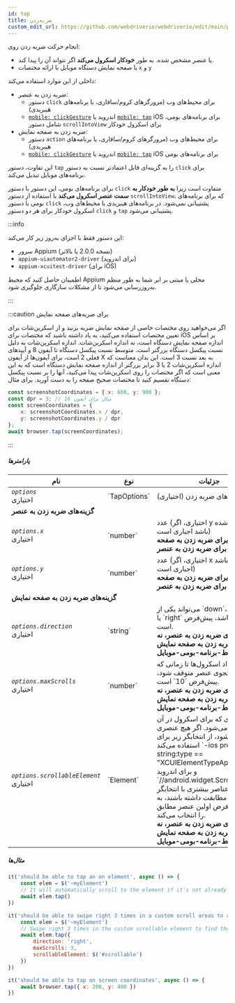 ```yaml
---
id: tap
title: ضربه‌زدن
custom_edit_url: https://github.com/webdriverio/webdriverio/edit/main/packages/webdriverio/src/commands/mobile/tap.ts
---
```


انجام حرکت ضربه زدن روی:
- یا عنصر مشخص شده. به طور **خودکار اسکرول می‌کند** اگر نتواند آن را پیدا کند.
- یا صفحه نمایش دستگاه موبایل با ارائه مختصات `x` و `y`

داخلی از این موارد استفاده می‌کند:
- ضربه زدن به عنصر:
     - دستور `click` برای محیط‌های وب (مرورگرهای کروم/سافاری، یا برنامه‌های هیبریدی)
     - [`mobile: clickGesture`](https://github.com/appium/appium-uiautomator2-driver/blob/master/docs/android-mobile-gestures.md#mobile-clickgesture) اندروید
یا [`mobile: tap`](https://appium.github.io/appium-xcuitest-driver/latest/reference/execute-methods/#mobile-tap) iOS برای برنامه‌های بومی، شامل دستور
`scrollIntoView` برای اسکرول خودکار
- ضربه زدن به صفحه نمایش:
     - دستور `action` برای محیط‌های وب (مرورگرهای کروم/سافاری، یا برنامه‌های هیبریدی)
     - [`mobile: clickGesture`](https://github.com/appium/appium-uiautomator2-driver/blob/master/docs/android-mobile-gestures.md#mobile-clickgesture) اندروید
یا [`mobile: tap`](https://appium.github.io/appium-xcuitest-driver/latest/reference/execute-methods/#mobile-tap) iOS برای برنامه‌های بومی

این تفاوت، دستور `tap` را به گزینه‌ای قابل اعتمادتر نسبت به دستور `click` برای برنامه‌های موبایل تبدیل می‌کند.

برای برنامه‌های بومی، این دستور با دستور `click` متفاوت است زیرا <strong>به طور خودکار به سمت عنصر اسکرول می‌کند</strong> با استفاده از دستور `scrollIntoView`،
که برای برنامه‌های بومی با دستور `click` پشتیبانی نمی‌شود. در برنامه‌های هیبریدی یا محیط‌های وب، اسکرول خودکار برای هر دو دستور `click` و `tap` پشتیبانی می‌شود.

:::info

این دستور فقط با اجزای به‌روز زیر کار می‌کند:
 - سرور Appium (نسخه 2.0.0 یا بالاتر)
 - `appium-uiautomator2-driver` (برای اندروید)
 - `appium-xcuitest-driver` (برای iOS)

اطمینان حاصل کنید که محیط Appium محلی یا مبتنی بر ابر شما به طور منظم به‌روزرسانی می‌شود تا از مشکلات سازگاری جلوگیری شود.

:::

:::caution برای ضربه‌های صفحه نمایش

اگر می‌خواهید روی مختصات خاصی از صفحه نمایش ضربه بزنید و از اسکرین‌شات برای تعیین مختصات استفاده می‌کنید، به یاد داشته باشید که
مختصات برای iOS بر اساس اندازه صفحه نمایش دستگاه است، نه اندازه اسکرین‌شات. اندازه اسکرین‌شات به دلیل نسبت پیکسل دستگاه بزرگتر است.
متوسط نسبت پیکسل دستگاه تا آیفون 8 و آیپدهای فعلی 2 است، برای آیفون‌ها از آیفون X به بعد نسبت 3 است. این بدان معناست که اندازه اسکرین‌شات
2 یا 3 برابر بزرگتر از اندازه صفحه نمایش دستگاه است که به این معنی است که اگر مختصات را روی اسکرین‌شات پیدا می‌کنید، آنها را بر نسبت پیکسل
دستگاه تقسیم کنید تا مختصات صحیح صفحه را به دست آورید. برای مثال:

```js
const screenshotCoordinates = { x: 600, y: 900 };
const dpr = 3; // مثال برای آیفون 16
const screenCoordinates = {
    x: screenshotCoordinates.x / dpr,
    y: screenshotCoordinates.y / dpr
};
await browser.tap(screenCoordinates);
```

:::

##### پارامترها

<table>
  <thead>
    <tr>
      <th>نام</th><th>نوع</th><th>جزئیات</th>
    </tr>
  </thead>
  <tbody>
    <tr>
      <td><code><var>options</var></code><br /><span className="label labelWarning">اختیاری</span></td>
      <td>`TapOptions`</td>
      <td>گزینه‌های ضربه زدن (اختیاری)</td>
    </tr>
    <tr>
              <td colspan="3"><strong>گزینه‌های ضربه زدن به عنصر</strong></td>
            </tr>
    <tr>
      <td><code><var>options.x</var></code><br /><span className="label labelWarning">اختیاری</span></td>
      <td>`number`</td>
      <td>عدد (اختیاری، اگر y تنظیم شده باشد اجباری است) <br /><strong>فقط برای ضربه زدن به صفحه نمایش، نه برای ضربه زدن به عنصر</strong></td>
    </tr>
    <tr>
      <td><code><var>options.y</var></code><br /><span className="label labelWarning">اختیاری</span></td>
      <td>`number`</td>
      <td>عدد (اختیاری، اگر x تنظیم شده باشد اجباری است) <br /><strong>فقط برای ضربه زدن به صفحه نمایش، نه برای ضربه زدن به عنصر</strong></td>
    </tr>
    <tr>
              <td colspan="3"><strong>گزینه‌های ضربه زدن به صفحه نمایش</strong></td>
            </tr>
    <tr>
      <td><code><var>options.direction</var></code><br /><span className="label labelWarning">اختیاری</span></td>
      <td>`string`</td>
      <td>می‌تواند یکی از `down`، `up`، `left` یا `right` باشد، پیش‌فرض `down` است. <br /><strong>فقط برای ضربه زدن به عنصر، نه برای ضربه زدن به صفحه نمایش</strong><br /><strong>فقط-برنامه-بومی-موبایل</strong></td>
    </tr>
    <tr>
      <td><code><var>options.maxScrolls</var></code><br /><span className="label labelWarning">اختیاری</span></td>
      <td>`number`</td>
      <td>حداکثر تعداد اسکرول‌ها تا زمانی که جستجوی عنصر متوقف شود، پیش‌فرض `10` است. <br /><strong>فقط برای ضربه زدن به عنصر، نه برای ضربه زدن به صفحه نمایش</strong><br /><strong>فقط-برنامه-بومی-موبایل</strong></td>
    </tr>
    <tr>
      <td><code><var>options.scrollableElement</var></code><br /><span className="label labelWarning">اختیاری</span></td>
      <td>`Element`</td>
      <td>عنصری که برای اسکرول در آن استفاده می‌شود. اگر هیچ عنصری ارائه نشود، از انتخابگر زیر برای iOS استفاده می‌کند `-ios predicate string:type == "XCUIElementTypeApplication"` و برای اندروید `//android.widget.ScrollView'`. اگر عناصر بیشتری با انتخابگر پیش‌فرض مطابقت داشته باشند، به طور پیش‌فرض اولین عنصر مطابق را انتخاب می‌کند. <br /><strong>فقط برای ضربه زدن به عنصر، نه برای ضربه زدن به صفحه نمایش</strong><br /><strong>فقط-برنامه-بومی-موبایل</strong></td>
    </tr>
  </tbody>
</table>

##### مثال‌ها

```js title="element.tap.example.js"
it('should be able to tap an on element', async () => {
    const elem = $('~myElement')
    // It will automatically scroll to the element if it's not already in the viewport
    await elem.tap()
})

```

```js title="element.tap.scroll.options.example.js"
it('should be able to swipe right 3 times in a custom scroll areas to an element and tap on the element', async () => {
    const elem = $('~myElement')
    // Swipe right 3 times in the custom scrollable element to find the element
    await elem.tap({
        direction: 'right',
        maxScrolls: 3,
        scrollableElement: $('#scrollable')
    })
})

```

```js title="screen.tap.example.js"
it('should be able to tap on screen coordinates', async () => {
    await browser.tap({ x: 200, y: 400 })
})
```